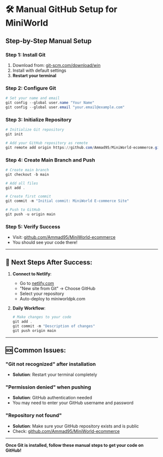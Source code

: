 # 🛠️ Manual GitHub Setup for MiniWorld

## Step-by-Step Manual Setup

### **Step 1: Install Git**
1. Download from: [git-scm.com/download/win](https://git-scm.com/download/win)
2. Install with default settings
3. **Restart your terminal**

### **Step 2: Configure Git**
```powershell
# Set your name and email
git config --global user.name "Your Name"
git config --global user.email "your.email@example.com"
```

### **Step 3: Initialize Repository**
```powershell
# Initialize Git repository
git init

# Add your GitHub repository as remote
git remote add origin https://github.com/Ammad95/MiniWorld-ecommerce.git
```

### **Step 4: Create Main Branch and Push**
```powershell
# Create main branch
git checkout -b main

# Add all files
git add .

# Create first commit
git commit -m "Initial commit: MiniWorld E-commerce Site"

# Push to GitHub
git push -u origin main
```

### **Step 5: Verify Success**
- Visit: [github.com/Ammad95/MiniWorld-ecommerce](https://github.com/Ammad95/MiniWorld-ecommerce)
- You should see your code there!

---

## 🎯 **Next Steps After Success:**

1. **Connect to Netlify**:
   - Go to [netlify.com](https://netlify.com)
   - "New site from Git" → Choose GitHub
   - Select your repository
   - Auto-deploy to miniworldpk.com

2. **Daily Workflow**:
   ```powershell
   # Make changes to your code
   git add .
   git commit -m "Description of changes"
   git push origin main
   ```

---

## 🆘 **Common Issues:**

### **"Git not recognized" after installation**
- **Solution**: Restart your terminal completely

### **"Permission denied" when pushing**
- **Solution**: GitHub authentication needed
- You may need to enter your GitHub username and password

### **"Repository not found"**
- **Solution**: Make sure your GitHub repository exists and is public
- Check: [github.com/Ammad95/MiniWorld-ecommerce](https://github.com/Ammad95/MiniWorld-ecommerce)

---

**Once Git is installed, follow these manual steps to get your code on GitHub!** 
